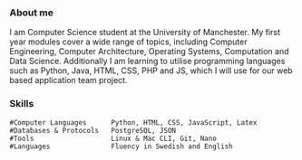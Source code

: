 
### About me

I am Computer Science student at the University of Manchester. My first year modules cover a wide range of topics, including Computer Engineering, Computer Architecture, Operating Systems, Computation and Data Science. Additionally I am learning to utilise programming languages such as Python, Java, HTML, CSS, PHP and JS, which I will use for our web based application team project.

### Skills

```
#Computer Languages      Python, HTML, CSS, JavaScript, Latex
#Databases & Protocols   PostgreSQL, JSON
#Tools                   Linux & Mac CLI, Git, Nano
#Languages               Fluency in Swedish and English
```
